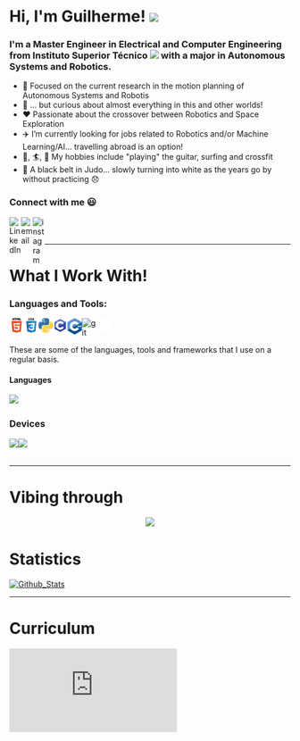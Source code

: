 # Hi, I'm Guilherme! <img src="https://media.giphy.com/media/hvRJCLFzcasrR4ia7z/giphy.gif" width="25px">


<h3>I'm a Master Engineer in Electrical and Computer Engineering from Instituto Superior Técnico <img src="https://upload.wikimedia.org/wikipedia/pt/e/ed/IST_Logo.png" width="15px"> with a major in <span>Autonomous Systems and Robotics.</span></h3>


- :book: Focused on the current research in the motion planning of Autonomous Systems and Robotis
- :eyes: ... but curious about almost everything in this and other worlds!
- :heart: Passionate about the crossover between Robotics and Space Exploration
- :airplane: I’m currently looking for jobs related to Robotics and/or Machine Learning/AI... travelling abroad is an option!
- :guitar:, :surfer:, :muscle: My hobbies include "playing" the guitar, surfing and crossfit
- 🥋 A black belt in Judo... slowly turning into white as the years go by without practicing :disappointed:

### Connect with me :smiley:
<a href="https://www.linkedin.com/in/guilherme-viegas/">
  <img align="left" alt="LinkedIn" width="21px" src="https://camo.githubusercontent.com/c8a9c5b414cd812ad6a97a46c29af67239ddaeae08c41724ff7d945fb4c047e5/68747470733a2f2f6564656e742e6769746875622e696f2f537570657254696e7949636f6e732f696d616765732f7376672f6c696e6b6564696e2e737667" />
</a>
<a href="mailto:ggmviegas@gmail.com">
  <img align="left" alt="email" width="21px" src="https://camo.githubusercontent.com/4a3dd8d10a27c272fd04b2ce8ed1a130606f95ea6a76b5e19ce8b642faa18c27/68747470733a2f2f6564656e742e6769746875622e696f2f537570657254696e7949636f6e732f696d616765732f7376672f676d61696c2e737667" />
</a>
<a href="https://www.instagram.com/guilherme.viegas99/?hl=en">
  <img align="left" alt="instagram" width="21px" src="https://camo.githubusercontent.com/c9dacf0f25a1489fdbc6c0d2b41cda58b77fa210a13a886d6f99e027adfbd358/68747470733a2f2f6564656e742e6769746875622e696f2f537570657254696e7949636f6e732f696d616765732f7376672f696e7374616772616d2e737667" />
</a>
<br/><br/>

---
# What I Work With!

### Languages and Tools:

<a href="https://www.w3.org/html/" target="_blank"><img align="left" alt="HTML5" width="26px" src="https://raw.githubusercontent.com/github/explore/80688e429a7d4ef2fca1e82350fe8e3517d3494d/topics/html/html.png" /></a>
<a href="https://www.w3schools.com/css/" target="_blank"><img align="left" alt="CSS3" width="26px" src="https://raw.githubusercontent.com/github/explore/80688e429a7d4ef2fca1e82350fe8e3517d3494d/topics/css/css.png" /></a>
<a href="https://www.python.org" target="_blank"> <img align="left" alt="Python" width="26px" src="https://github.com/Aakarsh-B/trying-repos/blob/master/python-5.svg?raw=true"/> </a>
<a href="https://www.cprogramming.com/" target="_blank"> <img align="left" alt="C" width="26px" src="https://github.com/Aakarsh-B/trying-repos/blob/master/c-programming.png"/> </a>
<a href="https://www.w3schools.com/cpp/" target="_blank"> <img align="left" alt="C++" width="26px" src="https://github.com/Aakarsh-B/trying-repos/blob/master/c++.png"/> </a>
<a href="https://git-scm.com/" target="_blank"> <img align="left" alt="git" width="26px" src="https://www.vectorlogo.zone/logos/git-scm/git-scm-icon.svg"/> </a>
<img align="left" alt="GitHub" width="26px" src="https://github.com/Aakarsh-B/trying-repos/blob/master/github.svg" />
<br />
<br />

<p>These are some of the languages, tools and frameworks that I use on a regular basis.</p>

<h4>Languages</h4>
<p>
  <img src="https://github-readme-stats.vercel.app/api/top-langs/?username=Guilherme-Viegas&theme=github_dark&layout=compact&hide=jupyter%20notebook" />
</p>

### Devices

<p>
  <img align="left" src="https://img.shields.io/badge/Raspberry Pi-A22846?&style=for-the-badge&logo=Raspberry Pi&logoColor=white" />
  <img align="left" src="https://img.shields.io/badge/Arduino-00979D?&style=for-the-badge&logo=Arduino&logoColor=white" />
</p>
<br/><br/>

---
# Vibing through

<p align="center">
  <img src="https://spotify-github-profile.vercel.app/api/view.svg?uid=gabad1nh0?si=04b43017125b4c7d&redirect=true][https://spotify-github-profile.vercel.app/api/view.svg?uid=gabad1nh0?si=04b43017125b4c7d&cover_image=true&theme=default&bar_color=5e30eb&bar_color_cover=true"/>
 </p>

# Statistics

[![Github_Stats](https://github-readme-stats.vercel.app/api?username=Guilherme-Viegas&include_all_commits=true&count_private=true&show_icons=true&line_height=20&title_color=FFFFFF&icon_color=FFFFFF&text_color=FFFFFF&bg_color=0D1117)](https://github.com/anuraghazra/github-readme-stats)

---
# Curriculum
![Resume_Guilherme_Viegas.pdf](https://github.com/Guilherme-Viegas/Guilherme-Viegas/blob/main/curriculum.pdf)

